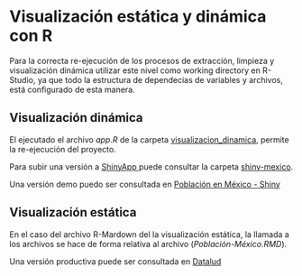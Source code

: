 # Visualización estática y dinámica con R


Para la correcta re-ejecución de los procesos de extracción, limpieza y visualización dinámica
utilizar este nivel como working directory en R-Studio, ya que todo la estructura de dependecias de variables
y archivos, está configurado de esta manera.


## Visualización dinámica

El ejecutado el archivo _app.R_ de la carpeta <a href="visualizacion_dinamica">visualizacion_dinamica</a>, permite la re-ejecución del proyecto.

Para subir una versión a <a href="https://www.shinyapps.io/" target="_blanck"> ShinyApp </a> puede consultar la carpeta <a href="visualizacion_dinamica">shiny-mexico</a>.

Una versión demo puedo ser consultada en <a href="https://ludwigrubio.shinyapps.io/comunidades-mexico/">Población en México - Shiny </a>

## Visualización estática

En el caso del archivo R-Mardown del la visualización estática, la llamada a los archivos se hace de forma
relativa al archivo (_Población-México.RMD_).

Una versión productiva puede ser consultada en <a href="https://datalud.com/articulo/poblacion-indigena-traves-de-los-datos" target="_blank">Datalud</a>
